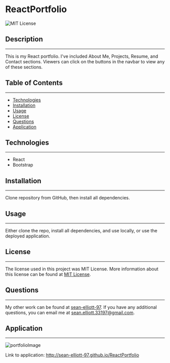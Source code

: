   # ReactPortfolio
  
  ![MIT License](https://img.shields.io/static/v1?label=License&message=MIT%20License&color=green)
  
  
  ## Description
  --- 
  This is my React portfolio. I've included About Me, Projects, Resume, and Contact sections. Viewers can click on the buttons in the navbar to view any of these sections.
  
  ## Table of Contents
  ---
  * [Technologies](#technologies)
  * [Installation](#installation)
  * [Usage](#usage)
  * [License](#license)
  * [Questions](#questions)
  * [Application](#application)
  

  ## Technologies 
  ---
  <ul>
  <li>React</li>
  <li>Bootstrap</li>
  </ul>

  ## Installation
  ---
  Clone repository from GitHub, then install all dependencies.
  
  ## Usage
  ---
  Either clone the repo, install all dependencies, and use locally, or use the deployed application.
  
  ## License
  ---
  The license used in this project was MIT License. More information about this license can be found at [MIT License](https://choosealicense.com/licenses/mit/).
    
  ## Questions
  ---
  My other work can be found at <a href="https://github.com/sean-elliott-97" title="github profile" target = "blank">sean-elliott-97</a>. If you have any additional questions, you can email me at [sean.elliott.33197@gmail.com](mailto:sean.elliott.33197@gmail.com).
  
  ## Application
  ---
 ![portfolioImage](https://user-images.githubusercontent.com/89947920/152722168-0190baa4-a63d-4a1e-b92c-b1bb2eb60d82.png)


  Link to application: http://sean-elliott-97.github.io/ReactPortfolio
